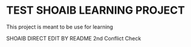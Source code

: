 # TEST SHOAIB LEARNING PROJECT
This project is meant to be use for learning


SHOAIB DIRECT EDIT BY README 
2nd
Conflict Check
